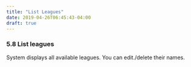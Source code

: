 ```yaml
---
title: "List Leagues"
date: 2019-04-26T06:45:43-04:00
draft: true
---
```


### 5.8 List leagues

System displays all available leagues. You can edit./delete their names.
